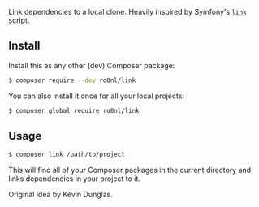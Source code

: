 Link dependencies to a local clone. Heavily inspired by Symfony's [`link`](https://github.com/symfony/symfony/blob/master/link) script.

Install
-------

Install this as any other (dev) Composer package:
```sh
$ composer require --dev ro0nl/link
```

You can also install it once for all your local projects:
```sh
$ composer global require ro0nl/link
```

Usage
-----

```sh
$ composer link /path/to/project
```

This will find all of your Composer packages in the current directory and links dependencies in your project to it.

Original idea by Kévin Dunglas.
